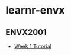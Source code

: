 # learnr-envx

## ENVX2001

<!-- shiny/test1: [![Binder](http://mybinder.org/badge_logo.svg)](http://mybinder.org/v2/gh/syoh/learnr-tutorial/master?urlpath=shiny/test1/) -->

- [Week 1 Tutorial](http://mybinder.org/v2/gh/januarharianto/learnr-envx/main?urlpath=shiny/envx2001/week01/tut/)
